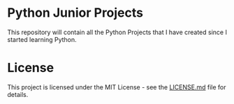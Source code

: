 # Python Junior Projects

 This repository will contain all the Python Projects that I have created since I started learning Python.

# License

This project is licensed under the MIT License - see the [LICENSE.md](LICENSE.md) file for details.
